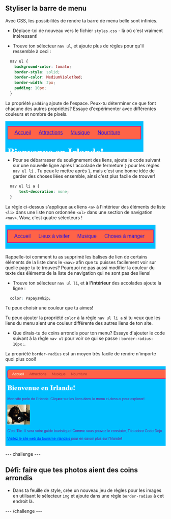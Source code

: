 ## Styliser la barre de menu

Avec CSS, les possibilités de rendre ta barre de menu belle sont infinies.

- Déplace-toi de nouveau vers le fichier `styles.css` - là où c'est vraiment intéressant!

- Trouve ton sélecteur `nav ul`, et ajoute plus de règles pour qu'il ressemble à ceci :

```css
  nav ul {
    background-color: tomato;
    border-style: solid;
    border-color: MediumVioletRed;
    border-width: 2px;
    padding: 10px;
  }
```

La propriété `padding` ajoute de l'espace. Peux-tu déterminer ce que font chacune des autres propriétés? Essaye d'expérimenter avec différentes couleurs et nombre de pixels.

![Barre de menu avec bordures et padding ajoutés](images/egMenuBarMoreStyle.png)

- Pour se débarrasser du soulignement des liens, ajoute le code suivant sur une nouvelle ligne après l'accolade de fermeture `}` pour les règles `nav ul li` . Tu peux le mettre après `}`, mais c'est une bonne idée de garder des choses liées ensemble, ainsi c'est plus facile de trouver!

```css
  nav ul li a {
      text-decoration: none;
  }
```

La règle ci-dessus s'applique aux liens `<a>` à l'intérieur des éléments de liste `<li>` dans une liste non ordonnée `<ul>` dans une section de navigation `<nav>`. Wow, c'est quatre sélecteurs !

![Barre de menu avec le surlignage de lien supprimé](images/egMenuBarNoUnderline.png)

Rappelle-toi comment tu as supprimé les balises de lien de certains éléments de la liste dans le `<nav>` afin que tu puisses facilement voir sur quelle page tu te trouves? Pourquoi ne pas aussi modifier la couleur du texte des éléments de la liste de navigation qui ne sont pas des liens!

- Trouve ton sélecteur `nav ul li`, et **à l'intérieur** des accolades ajoute la ligne :

```css
  color: PapayaWhip;
```

Tu peux choisir une couleur que tu aimes!

Tu peux ajouter la propriété `color` à la règle `nav ul li a` si tu veux que les liens du menu aient une couleur différente des autres liens de ton site.

- Que dirais-tu de coins arrondis pour ton menu? Essaye d'ajouter le code suivant à la règle `nav ul` pour voir ce qui se passe : `border-radius: 10px;`.

La propriété `border-radius` est un moyen très facile de rendre n'importe quoi plus cool!

![Page web avec coins arrondis sur la barre de menu et sur une image](images/egMenuBarFullStyles_result.png)

\--- challenge \---

## Défi: faire que tes photos aient des coins arrondis

- Dans ta feuille de style, crée un nouveau jeu de règles pour les images en utilisant le sélecteur `img` et ajoute dans une règle `border-radius` à cet endroit là.

\--- /challenge \---
